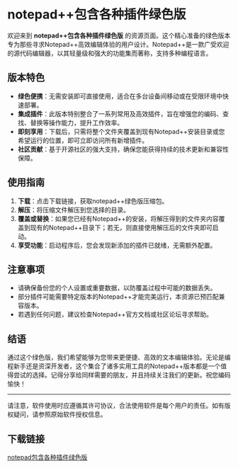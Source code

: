 # notepad++包含各种插件绿色版

欢迎来到 **notepad++包含各种插件绿色版** 的资源页面。这个精心准备的绿色版本专为那些寻求Notepad++高效编辑体验的用户设计。Notepad++是一款广受欢迎的源代码编辑器，以其轻量级和强大的功能集而著称，支持多种编程语言。

## 版本特色

- **绿色便携**：无需安装即可直接使用，适合在多台设备间移动或在受限环境中快速部署。
- **集成插件**：此版本特别整合了一系列常用及高效插件，旨在增强您的编码、查找、替换等操作能力，提升工作效率。
- **即刻享用**：下载后，只需将整个文件夹覆盖到现有Notepad++安装目录或您希望运行的位置，即可立即访问所有新增插件。
- **社区贡献**：基于开源社区的强大支持，确保您能获得持续的技术更新和兼容性保障。

## 使用指南

1. **下载**：点击下载链接，获取notepad++绿色版压缩包。
2. **解压**：将压缩文件解压到您选择的目录。
3. **覆盖或替换**：如果您已经有Notepad++的安装，将解压得到的文件夹内容覆盖到现有的Notepad++目录下；若无，则直接使用解压后的文件夹即可启动。
4. **享受功能**：启动程序后，您会发现新添加的插件已就绪，无需额外配置。

## 注意事项

- 请确保备份您的个人设置或重要数据，以防覆盖过程中可能的数据丢失。
- 部分插件可能需要特定版本的Notepad++才能完美运行，本资源已预匹配兼容版本。
- 若遇到任何问题，建议检查Notepad++官方文档或社区论坛寻求帮助。

## 结语

通过这个绿色版，我们希望能够为您带来更便捷、高效的文本编辑体验。无论是编程新手还是资深开发者，这个集合了诸多实用工具的Notepad++版本都是一个值得尝试的选择。记得分享给同样需要的朋友，并且持续关注我们的更新。祝您编码愉快！

---

请注意，软件使用时应遵循其许可协议，合法使用软件是每个用户的责任。如有版权疑问，请参照原始软件授权信息。

## 下载链接

[notepad包含各种插件绿色版](https://pan.quark.cn/s/e6b8451f7e58)